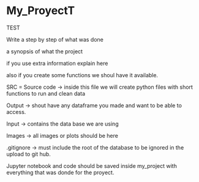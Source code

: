 # My_ProyectT
TEST

Write a step by step of what was done

a synopsis of what the project

if you use extra information explain here

also if you create some functions we shoul have it available.


SRC = Source code
    -> inside this file we will create python files with short functions to run and clean data

Output 
    -> shout have any dataframe you made and want to be able to access.

Input
    -> contains the data base we are using

Images
    -> all images or plots should be here

.gitignore -> must include the root of the database to be ignored in the upload to git hub. 

Jupyter notebook and code should be saved inside my_project with everything that was donde for the proyect. 

